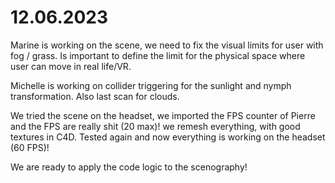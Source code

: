 # 12.06.2023

Marine is working on the scene, we need to fix the visual limits for user with fog / grass. Is important to define the limit for the physical space where user can move in real life/VR.

Michelle is working on collider triggering for the sunlight and nymph transformation. Also last scan for clouds.

We tried the scene on the headset, we imported the FPS counter of Pierre and the FPS are really shit (20 max)! we remesh everything, with good textures in C4D. Tested again and now everything is working on the headset (60 FPS)!

We are ready to apply the code logic to the scenography!
